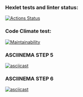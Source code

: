 ### Hexlet tests and linter status:
[![Actions Status](https://github.com/DjingarikDar/java-project-61/workflows/hexlet-check/badge.svg)](https://github.com/DjingarikDar/java-project-61/actions)

### Code Climate test:
[![Maintainability](https://api.codeclimate.com/v1/badges/3619161b9de3e6407522/maintainability)](https://codeclimate.com/github/DjingarikDar/java-project-61/maintainability)

### ASCIINEMA STEP 5
[![asciicast](https://asciinema.org/a/JFDjhRTuqKKX5q7ehPfeGS1NG.svg)](https://asciinema.org/a/JFDjhRTuqKKX5q7ehPfeGS1NG)

### ASCIINEMA STEP 6
[![asciicast](https://asciinema.org/a/560018.svg)](https://asciinema.org/a/560018)